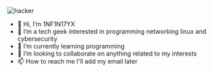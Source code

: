 ![hacker](https://github.com/1NF1N17YX/1NF1N17YX/assets/131818684/2a47c351-e8be-4292-b20a-eb3235c6dc4d)



- 👋 Hi, I’m 1NF1N17YX
- 👀 I’m a tech geek interested in programming networking linux and cybersecurity 
- 🌱 I’m currently learning programming
- 💞️ I’m looking to collaborate on anything related to my interests
- 📫 How to reach me I'll add my email later

<!---
1NF1N17YX/1NF1N17YX is a ✨ special ✨ repository because its `README.md` (this file) appears on your GitHub profile.
You can click the Preview link to take a look at your changes.
--->
